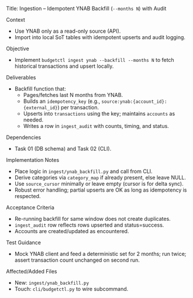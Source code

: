 Title: Ingestion – Idempotent YNAB Backfill (`--months N`) with Audit

Context
- Use YNAB only as a read-only source (API).
- Import into local SoT tables with idempotent upserts and audit logging.

Objective
- Implement `budgetctl ingest ynab --backfill --months N` to fetch historical transactions and upsert locally.

Deliverables
- Backfill function that:
  - Pages/fetches last N months from YNAB.
  - Builds an `idempotency_key` (e.g., `source:ynab:{account_id}:{external_id}`) per transaction.
  - Upserts into `transactions` using the key; maintains `accounts` as needed.
  - Writes a row in `ingest_audit` with counts, timing, and status.

Dependencies
- Task 01 (DB schema) and Task 02 (CLI).

Implementation Notes
- Place logic in `ingest/ynab_backfill.py` and call from CLI.
- Derive categories via `category_map` if already present, else leave NULL.
- Use `source_cursor` minimally or leave empty (cursor is for delta sync).
- Robust error handling; partial upserts are OK as long as idempotency is respected.

Acceptance Criteria
- Re-running backfill for same window does not create duplicates.
- `ingest_audit` row reflects rows upserted and status=success.
- Accounts are created/updated as encountered.

Test Guidance
- Mock YNAB client and feed a deterministic set for 2 months; run twice; assert transaction count unchanged on second run.

Affected/Added Files
- New: `ingest/ynab_backfill.py`
- Touch: `cli/budgetctl.py` to wire subcommand.

